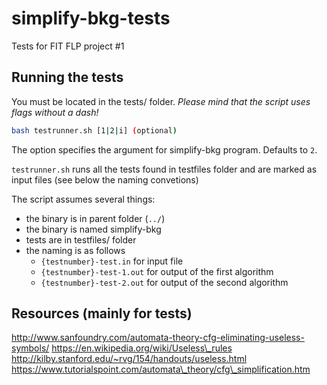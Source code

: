 # simplify-bkg-tests
Tests for FIT FLP project #1

## Running the tests
You must be located in the tests/ folder. *Please mind that the script uses flags without a dash!*
```Bash
bash testrunner.sh [1|2|i] (optional)
```
The option specifies the argument for simplify-bkg program. Defaults to `2`.

`testrunner.sh` runs all the tests found in testfiles folder and are marked as input files (see below the naming convetions)

The script assumes several things:
* the binary is in parent folder (`../`)
* the binary is named simplify-bkg
* tests are in testfiles/ folder
* the naming is as follows
    * `{testnumber}-test.in` for input file
    * `{testnumber}-test-1.out` for output of the first algorithm
    * `{testnumber}-test-2.out` for output of the second algorithm

## Resources (mainly for tests)
http://www.sanfoundry.com/automata-theory-cfg-eliminating-useless-symbols/
https://en.wikipedia.org/wiki/Useless\_rules
http://kilby.stanford.edu/~rvg/154/handouts/useless.html
https://www.tutorialspoint.com/automata\_theory/cfg\_simplification.htm
